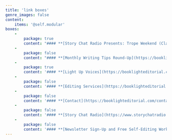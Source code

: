 ```yaml
---
title: 'link boxes'
genre_images: false
content:
    items: '@self.modular'
boxes:
    -
        package: true
        content: "#### **[Story Chat Radio Presents: Trope Weekend (Classes and Workshops)](https://www.storychatradio.com/trope-weekend)**\n\n\n\n\n\n\n\n\n\n\n"
    -
        package: false
        content: "#### **[Monthly Writing Tips Round-Up](https://booklighteditorial.com/blog)**\n\n"
    -
        package: true
        content: '#### **[Light Up Voices](https://booklighteditorial.com/blog/light-up-voices)**'
    -
        package: false
        content: '#### **[Editing Services](https://booklighteditorial.com/services)**'
    -
        package: false
        content: '#### **[Contact](https://booklighteditorial.com/contact)**'
    -
        package: false
        content: '#### **[Story Chat Radio](https://www.storychatradio.com/)**'
    -
        package: false
        content: '#### **[Newsletter Sign-Up and Free Self-Editing Workbook](https://booklighteditorial.us15.list-manage.com/subscribe?u=41cbd1b3120b5a7852e2b113c&id=2186454ed1)**'
---
```


